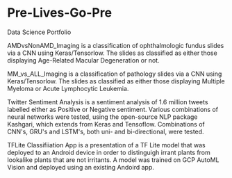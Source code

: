 # Pre-Lives-Go-Pre
Data Science Portfolio

AMDvsNonAMD_Imaging is a classification of ophthalmologic fundus slides via a CNN using Keras/Tensorlow. The slides as classified as either those displaying Age-Related Macular Degeneration or not.

MM_vs_ALL_Imaging is a classification of pathology slides via a CNN using Keras/Tensorlow. The slides as classified as either those displaying Multiple Myeloma or Acute Lymphocytic Leukemia.

Twitter Sentiment Analysis is a sentiment analysis of 1.6 million tweets labelled either as Positive or Negative sentiment. Various combinations of neural networks were tested, using the open-source NLP package Kashgari, which extends from Keras and Tensoflow. Combinations of CNN's, GRU's and LSTM's, both uni- and bi-directional, were tested.

TFLite Classifiiation App is a presentation of a TF Lite model that was deployed to an Android device in order to distinguigh irrant plants from lookalike plants that are not irritants. A model was trained on GCP AutoML Vision and deployed using an existing Andoird app.
